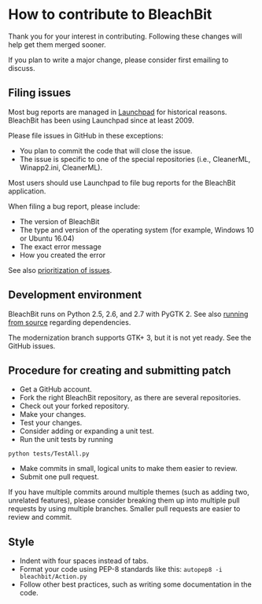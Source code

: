# How to contribute to BleachBit

Thank you for your interest in contributing. Following these changes will help get them merged sooner.

If you plan to write a major change, please consider first emailing to discuss.


## Filing issues

Most bug reports are managed in [Launchpad](http://bugs.launchpad.net/) for historical reasons. BleachBit has been using Launchpad since at least 2009.

Please file issues in GitHub in these exceptions:
* You plan to commit the code that will close the issue.
* The issue is specific to one of the special repositories (i.e., CleanerML, Winapp2.ini, CleanerML).

Most users should use Launchpad to file bug reports for the BleachBit application.

When filing a bug report, please include:
* The version of BleachBit
* The type and version of the operating system (for example, Windows 10 or Ubuntu 16.04)
* The exact error message
* How you created the error

See also [prioritization of issues](https://www.bleachbit.org/contribute/prioritization-issues).


## Development environment

BleachBit runs on Python 2.5, 2.6, and 2.7 with PyGTK 2. See also [running from source](https://docs.bleachbit.org/dev/running-from-source-code.html) regarding dependencies.

The modernization branch supports GTK+ 3, but it is not yet ready. See the GitHub issues.


## Procedure for creating and submitting patch

* Get a GitHub account.
* Fork the right BleachBit repository, as there are several repositories.
* Check out your forked repository.
* Make your changes.
* Test your changes.
* Consider adding or expanding a unit test.
* Run the unit tests by running
````
python tests/TestAll.py
````
* Make commits in small, logical units to make them easier to review.
* Submit one pull request.

If you have multiple commits around multiple themes (such as adding two, unrelated features), please consider breaking them up into multiple pull requests by using multiple branches. Smaller pull requests are easier to review and commit.


## Style
* Indent with four spaces instead of tabs.
* Format your code using PEP-8 standards like this:
````autopep8 -i bleachbit/Action.py````
* Follow other best practices, such as writing some documentation in the code.

